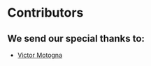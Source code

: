 # Contributors

## We send our special thanks to:

- [Victor Motogna](https://github.com/VictorMotogna)
